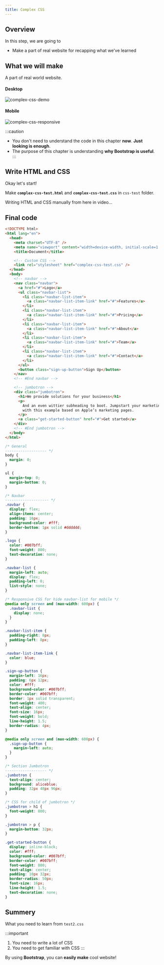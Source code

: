 ```yaml
---
title: Complex CSS
---
```


## Overview

In this step, we are going to
  - Make a part of real website for recapping what we've learned


<!-- In this step, we are going to
  - Understand only using CSS is troublesome
  - Understand why we need Bootstrap -->

## What we will make

A part of real world website.

#### Desktop
![complex-css-demo](../../img/2020-04-29-19-06-52.png)


#### Mobile
![complex-css-responsive](../../img/2020-04-29-19-06-29.png)


:::caution
- You don't need to understand the code in this chapter **now**. **Just looking is enough**.
- The purpose of this chapter is understanding **why Bootstrap is useful**.
:::

## Write HTML and CSS

Okay let's start!

Make **`complex-css-test.html`** and **`complex-css-test.css`** in `css-test` folder.

Writing HTML and CSS manually from here in video...

## Final code
```html title="complex-css-test.html"
<!DOCTYPE html>
<html lang="en">
  <head>
    <meta charset="UTF-8" />
    <meta name="viewport" content="width=device-width, initial-scale=1.0" />
    <title>Document</title>

    <!-- Custom CSS -->
    <link rel="stylesheet" href="complex-css-test.css" />
  </head>
  <body>
    <!-- navbar -->
    <nav class="navbar">
      <a href="#">Logo</a>
      <ul class="navbar-list">
        <li class="navbar-list-item">
          <a class="navbar-list-item-link" href="#">Features</a>
        </li>
        <li class="navbar-list-item">
          <a class="navbar-list-item-link" href="#">Pricing</a>
        </li>
        <li class="navbar-list-item">
          <a class="navbar-list-item-link" href="#">About</a>
        </li>
        <li class="navbar-list-item">
          <a class="navbar-list-item-link" href="#">Team</a>
        </li>
        <li class="navbar-list-item">
          <a class="navbar-list-item-link" href="#">Contact</a>
        </li>
      </ul>
      <button class="sign-up-button">Sign Up</button>
    </nav>
    <!-- #End navbar -->

    <!-- jumbotron -->
    <div class="jumbotron">
      <h1>We provide solutions for your business</h1>
      <p>
        And an even wittier subheading to boot. Jumpstart your marketing efforts
        with this example based on Apple’s marketing pages.
      </p>
      <a class="get-started-button" href="#">Get started</a>
    </div>
    <!-- #End jumbotron -->
  </body>
</html>
```

```css title="complex-css-test.css"
/* General
------------------- */
body {
  margin: 0;
}

ul {
  margin-top: 0;
  margin-bottom: 0;
}

/* Navbar
-------------------- */
.navbar {
  display: flex;
  align-items: center;
  padding: 16px;
  background-color: #fff;
  border-bottom: 1px solid #dddddd;
}

.logo {
  color: #007bff;
  font-weight: 800;
  text-decoration: none;
}

.navbar-list {
  margin-left: auto;
  display: flex;
  padding-left: 0;
  list-style: none;
}

/* Responsive CSS for hide navbar-list for mobile */
@media only screen and (max-width: 600px) {
  .navbar-list {
    display: none;
  }
}

.navbar-list-item {
  padding-right: 8px;
  padding-left: 8px;
}

.navbar-list-item-link {
  color: blue;
}

.sign-up-button {
  margin-left: 16px;
  padding: 6px 12px;
  color: #fff;
  background-color: #007bff;
  border-color: #007bff;
  border: 1px solid transparent;
  font-weight: 400;
  text-align: center;
  font-size: 16px;
  font-weight: bold;
  line-height: 1.5;
  border-radius: 4px;
}

@media only screen and (max-width: 600px) {
  .sign-up-button {
    margin-left: auto;
  }
}

/* Section Jumbotron
------------------- */
.jumbotron {
  text-align: center;
  background: aliceblue;
  padding: 32px 48px 96px;
}

/* CSS for child of jumbotron */
.jumbotron > h1 {
  font-weight: 800;
}

.jumbotron > p {
  margin-bottom: 32px;
}

.get-started-button {
  display: inline-block;
  color: #fff;
  background-color: #007bff;
  border-color: #007bff;
  font-weight: 800;
  text-align: center;
  padding: 10px 32px;
  border-radius: 50px;
  font-size: 16px;
  line-height: 1.5;
  text-decoration: none;
}
```

## Summery

What you need to learn from `test2.css`

:::important
  1. You need to write a lot of CSS
  2. You need to get familiar with CSS
:::

By using **Bootstrap**, you can **easily make** cool website!